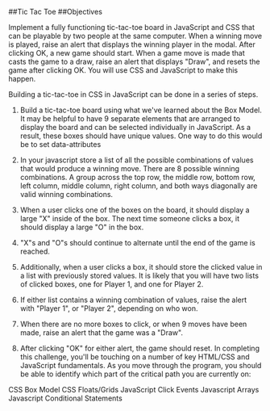 ##Tic Tac Toe
##Objectives

Implement a fully functioning tic-tac-toe board in JavaScript and CSS that can be playable by two people at the same computer. When a winning move is played, raise an alert that displays the winning player in the modal. After clicking OK, a new game should start. When a game move is made that casts the game to a draw, raise an alert that displays "Draw", and resets the game after clicking OK. You will use CSS and JavaScript to make this happen.

Building a tic-tac-toe in CSS in JavaScript can be done in a series of steps.

1. Build a tic-tac-toe board using what we've learned about the Box Model. It may be helpful to have 9 separate elements that are arranged to display the board and can be selected individually in JavaScript. As a result, these boxes should have unique values. One way to do this would be to set data-attributes

2. In your javascript store a list of all the possible combinations of values that would produce a winning move. There are 8 possible winning combinations. A group across the top row, the middle row, bottom row, left column, middle column, right column, and both ways diagonally are valid winning combinations.

3. When a user clicks one of the boxes on the board, it should display a large "X" inside of the box. The next time someone clicks a box, it should display a large "O" in the box.

4. "X"s and "O"s should continue to alternate until the end of the game is reached.

5. Additionally, when a user clicks a box, it should store the clicked value in a list with previously stored values. It is likely that you will have two lists of clicked boxes, one for Player 1, and one for Player 2.

6. If either list contains a winning combination of values, raise the alert with "Player 1", or "Player 2", depending on who won.

7. When there are no more boxes to click, or when 9 moves have been made, raise an alert that the game was a "Draw".

8. After clicking "OK" for either alert, the game should reset.
In completing this challenge, you'll be touching on a number of key HTML/CSS and JavaScript fundamentals. As you move through the program, you should be able to identify which part of the critical path you are currently on:

CSS Box Model
CSS Floats/Grids
JavaScript Click Events
Javascript Arrays
Javascript Conditional Statements
